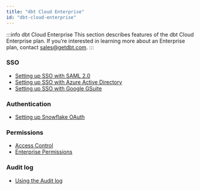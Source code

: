 ```yaml
---
title: "dbt Cloud Enterprise"
id: "dbt-cloud-enterprise"
---
```


:::info dbt Cloud Enterprise
This section describes features of the dbt Cloud Enterprise plan. If you’re interested in learning more about an Enterprise plan, contact sales@getdbt.com.
:::

### SSO
-  [Setting up SSO with SAML 2.0](setting-up-sso-with-saml-2.0) 
-  [Setting up SSO with Azure Active Directory](setting-up-enterprise-sso-with-azure-active-directory)
-  [Setting up SSO with Google GSuite](setting-up-sso-with-google-gsuite)

### Authentication
-  [Setting up Snowflake OAuth](setting-up-enterprise-snowflake-oauth)

### Permissions
-  [Access Control](/docs/dbt-cloud/access-control/access-control-overview)
-  [Enterprise Permissions](/docs/dbt-cloud/access-control/enterprise-permissions)

### Audit log
- [Using the Audit log](/audit-log)